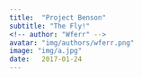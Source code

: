 ```yaml
---
title:  "Project Benson"
subtitle: "The Fly!"
<!-- author: "Wferr" -->
avatar: "img/authors/wferr.png"
image: "img/a.jpg"
date:   2017-01-24
---
```

##
